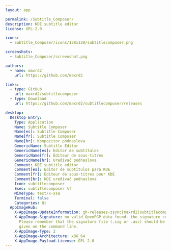 ```yaml
---
layout: app

permalink: /Subtitle_Composer/
description: KDE subtitle editor
license: GPL-2.0

icons:
  - Subtitle_Composer/icons/128x128/subtitlecomposer.png

screenshots:
  - Subtitle_Composer/screenshot.png

authors:
  - name: maxrd2
    url: https://github.com/maxrd2

links:
  - type: GitHub
    url: maxrd2/subtitlecomposer
  - type: Download
    url: https://github.com/maxrd2/subtitlecomposer/releases

desktop:
  Desktop Entry:
    Type: Application
    Name: Subtitle Composer
    Name[es]: Subtitle Composer
    Name[fr]: Subtitle Composer
    Name[hr]: Kompozitor podnaslova
    GenericName: Subtitle Editor
    GenericName[es]: Editor de subtítulos
    GenericName[fr]: Éditeur de sous-titres
    GenericName[hr]: Uređivač podnaslova
    Comment: KDE subtitle editor
    Comment[es]: Editor de subtítulos para KDE
    Comment[fr]: Éditeur de sous-titres pour KDE
    Comment[hr]: KDE uređivač podnaslova
    Icon: subtitlecomposer
    Exec: subtitlecomposer %f
    MimeType: text/x-ssa
    Terminal: false
    Categories: Qt
  AppImageHub:
    X-AppImage-UpdateInformation: gh-releases-zsync|maxrd2|subtitlecomposer|continuous|Subtitle_Composer*-x86_64.AppImage.zsync
    X-AppImage-Signature: no valid OpenPGP data found. the signature could not be verified.
      Please remember that the signature file (.sig or .asc) should be the first file
      given on the command line.
    X-AppImage-Type: 2
    X-AppImage-Architecture: x86_64
    X-AppImage-Payload-License: GPL-2.0
---
```

